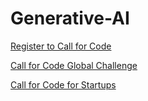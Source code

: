 # Generative-AI

[Register to Call for Code](https://developer.ibm.com/callforcode/global-challenge/register)

[Call for Code Global Challenge](https://compete.cfc.skillsnetwork.site/competitions/2023-call-for-code-global-challenge)

[Call for Code for Startups](https://developer.ibm.com/callforcode/startups/register)
